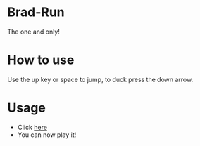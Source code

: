 # Brad-Run
The one and only!
# How to use
Use the up key or space to jump, to duck press the down arrow.
# Usage
* Click [here](https://bradrun.paragonx.repl.co/)
* You can now play it!
